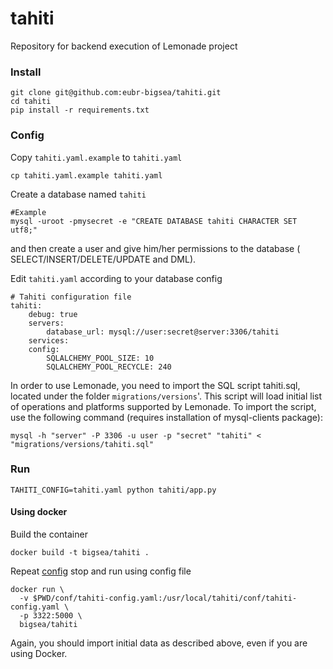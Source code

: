 # tahiti
Repository for backend execution of Lemonade project

### Install
```
git clone git@github.com:eubr-bigsea/tahiti.git
cd tahiti
pip install -r requirements.txt
```

### Config
Copy `tahiti.yaml.example` to `tahiti.yaml`
```
cp tahiti.yaml.example tahiti.yaml
```

Create a database named `tahiti`
```
#Example
mysql -uroot -pmysecret -e "CREATE DATABASE tahiti CHARACTER SET utf8;"

```
and then create a user and give him/her permissions to the database (
SELECT/INSERT/DELETE/UPDATE and DML).

Edit `tahiti.yaml` according to your database config
```
# Tahiti configuration file
tahiti:
    debug: true
    servers:
        database_url: mysql://user:secret@server:3306/tahiti
    services:
    config:
        SQLALCHEMY_POOL_SIZE: 10
        SQLALCHEMY_POOL_RECYCLE: 240
```
In order to use Lemonade, you need to import the SQL script tahiti.sql, located
under the folder `migrations/versions`'. This script will load initial list of
operations and platforms supported by Lemonade.
To import the script, use the following command (requires installation of mysql-clients package):

`mysql -h "server" -P 3306 -u user -p "secret" "tahiti" < "migrations/versions/tahiti.sql"`

### Run
```
TAHITI_CONFIG=tahiti.yaml python tahiti/app.py
```

#### Using docker
Build the container
```
docker build -t bigsea/tahiti .
```

Repeat [config](#config) stop and run using config file
```
docker run \
  -v $PWD/conf/tahiti-config.yaml:/usr/local/tahiti/conf/tahiti-config.yaml \
  -p 3322:5000 \
  bigsea/tahiti
```

Again, you should import initial data as described above, even if you are using Docker.
